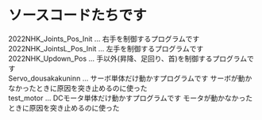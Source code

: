 # ソースコードたちです
2022NHK_Joints_Pos_Init ... 右手を制御するプログラムです <br>
2022NHK_JointsL_Pos_Init ... 左手を制御するプログラムです <br>
2022NHK_Updown_Pos ... 手以外(昇降、足回り、首)を制御するプログラムです <br>
Servo_dousakakuninn ... サーボ単体だけ動かすプログラムです サーボが動かなかったときに原因を突き止めるのに使った <br>
test_motor ... DCモータ単体だけ動かすプログラムです モータが動かなかったときに原因を突き止めるのに使った <br>
